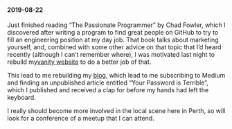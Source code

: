 #### 2019-08-22

Just finished reading “The Passionate Programmer” by Chad Fowler, which I discovered after writing a program to find great people on GitHub to try to fill an engineering position at my day job. That book talks about marketing yourself, and, combined with some other advice on that topic that I’d heard recently (although I can’t remember where), I was motivated last night to rebuild my[vanity website](https://www.kranzky.com) to do a better job of that.

This lead to me rebuilding my [blog](https://medium.com/the-magic-pantry), which lead to me subscribing to Medium and finding an unpublished article entitled “Your Password is Terrible”, which I published and received a clap for before my hands had left the keyboard.

I really should become more involved in the local scene here in Perth, so will look for a conference of a meetup that I can attend.